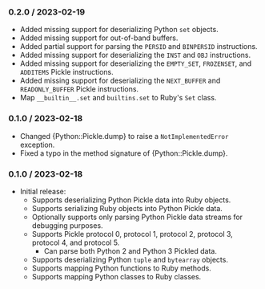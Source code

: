 ### 0.2.0 / 2023-02-19

* Added missing support for deserializing Python `set` objects.
* Added missing support for out-of-band buffers.
* Added partial support for parsing the `PERSID` and `BINPERSID` instructions.
* Added missing support for deserializing the `INST` and `OBJ` instructions.
* Added missing support for deserializing the `EMPTY_SET`, `FROZENSET`, and
  `ADDITEMS` Pickle instructions.
* Added missing support for deserializing the `NEXT_BUFFER` and
  `READONLY_BUFFER` Pickle instructions.
* Map `__builtin__.set` and `builtins.set` to Ruby's `Set` class.

### 0.1.0 / 2023-02-18

* Changed {Python::Pickle.dump} to raise a `NotImplementedError` exception.
* Fixed a typo in the method signature of {Python::Pickle.dump}.

### 0.1.0 / 2023-02-18

* Initial release:
  * Supports deserializing Python Pickle data into Ruby objects.
  * Supports serializing Ruby objects into Python Pickle data.
  * Optionally supports only parsing Python Pickle data streams for debugging
    purposes.
  * Supports Pickle protocol 0, protocol 1, protocol 2, protocol 3, protocol 4,
    and protocol 5.
    * Can parse both Python 2 and Python 3 Pickled data.
  * Supports deserializing Python `tuple` and `bytearray` objects.
  * Supports mapping Python functions to Ruby methods.
  * Supports mapping Python classes to Ruby classes.

